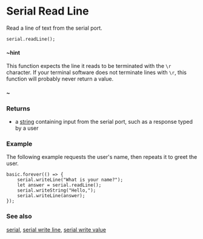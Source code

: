 # Serial Read Line

Read a line of text from the serial port.

```sig
serial.readLine();
```

#### ~hint

This function expects the line it reads to be terminated with the `\r` character. If your terminal software does not terminate lines with `\r`, this function will probably never return a value.

#### ~

### Returns

* a [string](/reference/types/string) containing input from the serial port, such as a response typed by a user

### Example

The following example requests the user's name, then repeats it to greet the user.

```blocks
basic.forever(() => {
    serial.writeLine("What is your name?");
    let answer = serial.readLine();
    serial.writeString("Hello,");
    serial.writeLine(answer);
});
```

### See also

[serial](/device/serial), [serial write line](/reference/serial/write-line), [serial write value](/reference/serial/write-value)